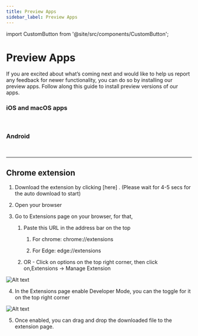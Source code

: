 ```yaml
---
title: Preview Apps
sidebar_label: Preview Apps
---
```

import CustomButton from '@site/src/components/CustomButton';

# Preview Apps

If you are excited about what’s coming next and would like to help us report any feedback for newer functionality, you can do so by installing our preview apps. Follow along this guide to install preview versions of our apps.

### iOS and macOS apps

<CustomButton
  color="#000" 
  url="https://testflight.apple.com/join/8VxCVRBH"
  title="Get from Apple Testflight"
  icon="AppleLogo" 
  weight="fill"
/><br/>

### Android

<CustomButton
  color="#000" 
  url="https://play.google.com/store/apps/details?id=io.memotron.app.twa&hl=en"
  title="Get from Play store"
  icon="GooglePlayLogo" 
  weight="fill"
/><br/>

---

## Chrome extension

1. Download the extension by clicking [here] . (Please wait for 4-5 secs for the auto download to start)

2. Open your browser

3. Go to Extensions page on your browser, for that,

    1. Paste this URL in the address bar on the top

        1. For chrome: chrome://extensions

        2. For Edge: edge://extensions

    2. OR - Click on options on the top right corner, then click on,Extensions → Manage Extension

![Alt text](https://cdn.hashnode.com/res/hashnode/image/upload/v1737433828815/1d021891-4ddb-4bfd-ac93-8e27cf2543b9.png?auto=compress,format&format=webp&q=75)

4. In the Extensions page enable Developer Mode, you can the toggle for it on the top right corner

![Alt text](https://cdn.hashnode.com/res/hashnode/image/upload/v1737433910538/04e90303-9d73-4782-a8d7-5439aaea6850.png?auto=compress,format&format=webp&q=75)

5. Once enabled, you can drag and drop the downloaded file to the extension page.



